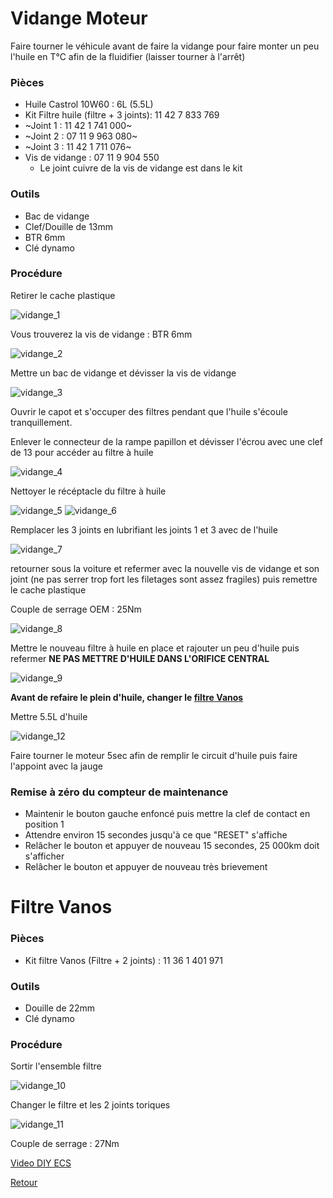 # Vidange Moteur

Faire tourner le véhicule avant de faire la vidange pour faire monter un peu l'huile en T°C afin de la fluidifier (laisser tourner à l'arrêt)

### Pièces

- Huile Castrol 10W60 : 6L (5.5L)
- Kit Filtre huile (filtre + 3 joints): 11 42 7 833 769
- ~Joint 1 : 11 42 1 741 000~
- ~Joint 2 : 07 11 9 963 080~
- ~Joint 3 : 11 42 1 711 076~
- Vis de vidange : 07 11 9 904 550
  - Le joint cuivre de la vis de vidange est dans le kit

### Outils

- Bac de vidange
- Clef/Douille de 13mm
- BTR 6mm
- Clé dynamo

### Procédure

Retirer le cache plastique

![vidange_1](/pictures/vidange_1.jpg)

Vous trouverez la vis de vidange : BTR 6mm

![vidange_2](/pictures/vidange_2.jpg)

Mettre un bac de vidange et dévisser la vis de vidange

![vidange_3](/pictures/vidange_3.jpg)

Ouvrir le capot et s'occuper des filtres pendant que l'huile s'écoule tranquillement.

Enlever le connecteur de la rampe papillon et dévisser l'écrou avec une clef de 13 pour accéder au filtre à huile

![vidange_4](/pictures/vidange_4.jpg)

Nettoyer le récéptacle du filtre à huile

![vidange_5](/pictures/vidange_5.jpg)
![vidange_6](/pictures/vidange_6.jpg)

Remplacer les 3 joints en lubrifiant les joints 1 et 3 avec de l'huile

![vidange_7](/pictures/vidange_7.jpg)

retourner sous la voiture et refermer avec la nouvelle vis de vidange et son joint (ne pas serrer trop fort les filetages sont assez fragiles) puis remettre le cache plastique

Couple de serrage OEM : 25Nm

![vidange_8](/pictures/vidange_8.jpg)

Mettre le nouveau filtre à huile en place et rajouter un peu d'huile puis refermer
**NE PAS METTRE D'HUILE DANS L'ORIFICE CENTRAL**

![vidange_9](/pictures/vidange_9.jpg)

**Avant de refaire le plein d'huile, changer le [filtre Vanos](#filtre-vanos)**

Mettre 5.5L d'huile

![vidange_12](/pictures/vidange_12.jpg)

Faire tourner le moteur 5sec afin de remplir le circuit d'huile puis faire l'appoint avec la jauge

### Remise à zéro du compteur de maintenance

- Maintenir le bouton gauche enfoncé puis mettre la clef de contact en position 1
- Attendre environ 15 secondes jusqu'à ce que "RESET" s'affiche
- Relâcher le bouton et appuyer de nouveau 15 secondes, 25 000km doit s'afficher
- Relâcher le bouton et appuyer de nouveau très brievement

# Filtre Vanos

### Pièces

- Kit filtre Vanos (Filtre + 2 joints) : 11 36 1 401 971

### Outils

- Douille de 22mm
- Clé dynamo

### Procédure

Sortir l'ensemble filtre

![vidange_10](/pictures/vidange_10.jpg)

Changer le filtre et les 2 joints toriques

![vidange_11](/pictures/vidange_11.jpg)

Couple de serrage : 27Nm

[Video DIY ECS](https://youtu.be/j2UO30-2AdY)


[Retour](/README.mkd)
